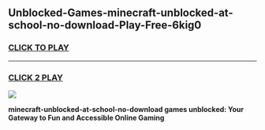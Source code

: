 
## Unblocked-Games-minecraft-unblocked-at-school-no-download-Play-Free-6kig0
<h3>
<a href="https://premium76.site?title=minecraft-unblocked-at-school-no-download&ref=23A">CLICK TO PLAY</a></h3>
<hr>

<h3>
<a href="https://premium76.site?title=minecraft-unblocked-at-school-no-download&ref=23A">CLICK 2 PLAY</a>
  
</h3>

<a href="https://premium76.site?title=minecraft-unblocked-at-school-no-download&ref=23A"><img src="https://clearcache.store/games.png"></a>


**minecraft-unblocked-at-school-no-download games unblocked: Your Gateway to Fun and Accessible Online Gaming**
